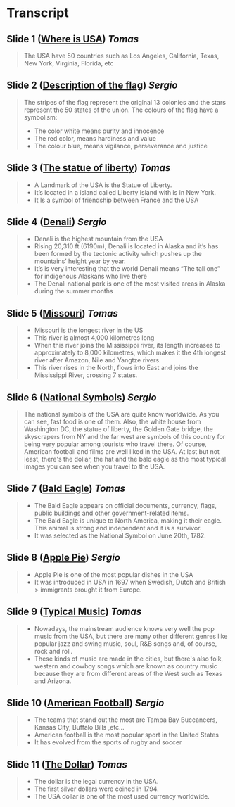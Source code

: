 # Transcript

## Slide 1 ([Where is USA](https://tomasps-dev.github.io/ingles/usa/presentation/usa.html#1)) *Tomas*

> The USA have 50 countries such as Los Angeles, California, Texas, New York, Virginia, Florida, etc

## Slide 2 ([Description of the flag](https://tomasps-dev.github.io/ingles/usa/presentation/usa.html#2)) *Sergio*

> The stripes of the flag represent the original 13 colonies and the stars represent the 50 states of the union.
> The colours of the flag have a symbolism:  
> - The color white means purity and innocence 
> - The red color, means hardiness and value
> - The colour blue, means vigilance, perseverance and justice

## Slide 3 ([The statue of liberty](https://tomasps-dev.github.io/ingles/usa/presentation/usa.html#3)) *Tomas*

> - A Landmark of the USA is the Statue of Liberty. 
> - It’s located in a island called Liberty Island with is in New York. 
> - It Is a symbol of friendship between France and the USA

## Slide 4 ([Denali](https://tomasps-dev.github.io/ingles/usa/presentation/usa.html#4)) *Sergio*

> - Denali is the highest mountain from the USA 
> - Rising 20,310 ft (6190m), Denali is located in Alaska and it’s has been formed by the tectonic activity which pushes up the mountains’ height year by year. 
> - It’s is very interesting that the world Denali means “The tall one” for indigenous Alaskans who live there 
> - The Denali national park is one of the most visited areas in Alaska during the summer months  

## Slide 5 ([Missouri](https://tomasps-dev.github.io/ingles/usa/presentation/usa.html#5)) *Tomas*

> - Missouri is the longest river in the US 
> - This river is almost 4,000 kilometres long
> - When this river joins the Mississippi river, its length increases to approximately to 8,000 kilometres, which makes it the 4th longest river after Amazon, Nile and Yangtze rivers.
> - This river rises in the North, flows into East and joins the Mississippi River, crossing 7 states.  
 
 
## Slide 6 ([National Symbols](https://tomasps-dev.github.io/ingles/usa/presentation/usa.html#6)) *Sergio*

> The national symbols of the USA are quite know worldwide. As you can see, fast food is one of them. Also, the white house from Washington DC, the statue of liberty, the Golden Gate bridge, the skyscrapers from NY and the far west are symbols of this country for being very popular among tourists who travel there. Of course, American football and films are well liked in the USA. At last but not least, there's the dollar, the hat and the bald eagle as the most typical images you can see when you travel to the USA.

## Slide 7 ([Bald Eagle](https://tomasps-dev.github.io/ingles/usa/presentation/usa.html#7)) *Tomas*

> - The Bald Eagle appears on official documents, currency, flags, public buildings and other government-related items.
> - The Bald Eagle is unique to North America, making it their eagle. This animal is strong and independent and it is a survivor.
> - It was selected as the National Symbol on June 20th, 1782.

## Slide 8 ([Apple Pie](https://tomasps-dev.github.io/ingles/usa/presentation/usa.html#8)) *Sergio*

> - Apple Pie is one of the most popular dishes in the USA
> - It was introduced in USA in 1697 when Swedish, Dutch and British > immigrants brought it from Europe. 

## Slide 9 ([Typical Music](https://tomasps-dev.github.io/ingles/usa/presentation/usa.html#9)) *Tomas*

> - Nowadays, the mainstream audience knows very well the pop music from the USA, but there are many other different genres like popular jazz and swing music, soul, R&B songs and, of course, rock and roll. 
> - These kinds of music are made in the cities, but there's also folk, western and cowboy songs which are known as country music because they are from different areas of the West such as Texas and Arizona.


## Slide 10 ([American Football](https://tomasps-dev.github.io/ingles/usa/presentation/usa.html#10)) *Sergio*

> - The teams that stand out the most are Tampa Bay Buccaneers, Kansas City, Buffalo Bills ,etc…
> - American football is the most popular sport in the United States
> - It has evolved from the sports of rugby and soccer


## Slide 11 ([The Dollar](https://tomasps-dev.github.io/ingles/usa/presentation/usa.html#11)) *Tomas*

> - The dollar is the legal currency in the USA.
> - The first silver dollars were coined in 1794.
> - The USA dollar is one of the most used currency worldwide.
